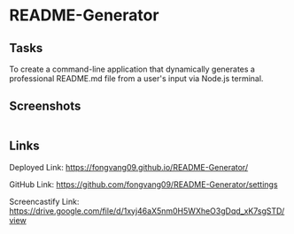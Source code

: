 # README-Generator

## Tasks

To create a command-line application that dynamically generates a professional README.md file from a user's input via Node.js terminal.

##



## Screenshots

![]()

## Links

Deployed Link: https://fongvang09.github.io/README-Generator/

GitHub Link: https://github.com/fongvang09/README-Generator/settings

Screencastify Link: https://drive.google.com/file/d/1xyj46aX5nm0H5WXheO3gDqd_xK7sgSTD/view
